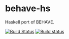 behave-hs
===============

Haskell port of BEHAVE.

[![Build Status](https://travis-ci.org/albertov/behave-hs.svg?branch=master)](https://travis-ci.org/albertov/behave-hs)
[![Build status](https://ci.appveyor.com/api/projects/status/my46pul1apda7nnm?svg=true)](https://ci.appveyor.com/project/AlbertoValverde/behave-hs)
